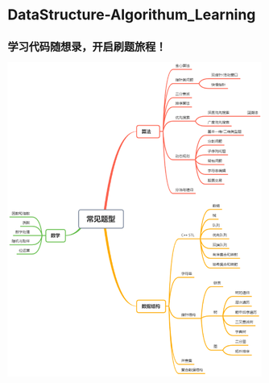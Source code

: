 # DataStructure-Algorithum_Learning
## 学习代码随想录，开启刷题旅程！



![数据结构与算法图](/images/datastructure.png "DataStructure-Algorithum")